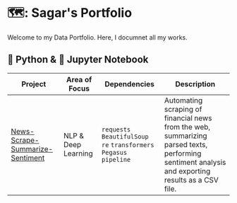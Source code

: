 # 🗺️: Sagar's Portfolio

Welcome to my Data Portfolio. Here, I documnet all my works.

## 🐍 Python &  📙 Jupyter Notebook

| Project | Area of Focus | Dependencies | Description |
|---|---|---|---|
| [News-Scrape-Summarize-Sentiment](https://github.com/skadoozy/News-Scrape-Summarize-Sentiment) | NLP & Deep Learning | `requests` `BeautifulSoup` `re` `transformers` `Pegasus` `pipeline` | Automating scraping of financial news from the web, summarizing parsed texts, performing sentiment analysis and exporting results as a CSV file. |
